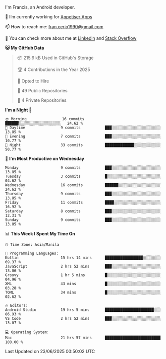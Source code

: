 
I'm Francis, an Android developer.

🔭 I’m currently working for [Appetiser Apps](http://appetiser.com.au)

📫 How to reach me: fran.cerio1990@gmail.com

👀 You can check more about me at [Linkedin](https://www.linkedin.com/in/francerio/) and [Stack Overflow](https://stackoverflow.com/users/1614267/fran-ceriu)



<!--START_SECTION:waka-->
**🐱 My GitHub Data** 

> 📦 215.6 kB Used in GitHub's Storage 
 > 
> 🏆 4 Contributions in the Year 2025
 > 
> 💼 Opted to Hire
 > 
> 📜 49 Public Repositories 
 > 
> 🔑 4 Private Repositories 
 > 
**I'm a Night 🦉** 

```text
🌞 Morning                16 commits          ██████░░░░░░░░░░░░░░░░░░░   24.62 % 
🌆 Daytime                9 commits           ███░░░░░░░░░░░░░░░░░░░░░░   13.85 % 
🌃 Evening                7 commits           ███░░░░░░░░░░░░░░░░░░░░░░   10.77 % 
🌙 Night                  33 commits          █████████████░░░░░░░░░░░░   50.77 % 
```
📅 **I'm Most Productive on Wednesday** 

```text
Monday                   9 commits           ███░░░░░░░░░░░░░░░░░░░░░░   13.85 % 
Tuesday                  3 commits           █░░░░░░░░░░░░░░░░░░░░░░░░   04.62 % 
Wednesday                16 commits          ██████░░░░░░░░░░░░░░░░░░░   24.62 % 
Thursday                 9 commits           ███░░░░░░░░░░░░░░░░░░░░░░   13.85 % 
Friday                   11 commits          ████░░░░░░░░░░░░░░░░░░░░░   16.92 % 
Saturday                 8 commits           ███░░░░░░░░░░░░░░░░░░░░░░   12.31 % 
Sunday                   9 commits           ███░░░░░░░░░░░░░░░░░░░░░░   13.85 % 
```


📊 **This Week I Spent My Time On** 

```text
🕑︎ Time Zone: Asia/Manila

💬 Programming Languages: 
Kotlin                   15 hrs 14 mins      █████████████████░░░░░░░░   69.37 % 
JavaScript               2 hrs 52 mins       ███░░░░░░░░░░░░░░░░░░░░░░   13.06 % 
Groovy                   1 hr 5 mins         █░░░░░░░░░░░░░░░░░░░░░░░░   04.96 % 
XML                      43 mins             █░░░░░░░░░░░░░░░░░░░░░░░░   03.28 % 
TOML                     34 mins             █░░░░░░░░░░░░░░░░░░░░░░░░   02.62 % 

🔥 Editors: 
Android Studio           19 hrs 5 mins       ██████████████████████░░░   86.93 % 
VS Code                  2 hrs 52 mins       ███░░░░░░░░░░░░░░░░░░░░░░   13.07 % 

💻 Operating System: 
Mac                      21 hrs 57 mins      █████████████████████████   100.00 % 
```


 Last Updated on 23/06/2025 00:50:02 UTC
<!--END_SECTION:waka-->
